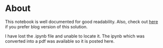 # About
This notebook is well documented for good readability. Also, check out [here](https://dev.to/vijethrai/solving-the-stripper-well-problem-15m9) if you prefer blog version of this solution.

I have lost the .ipynb file and unable to locate it. The ipynb which was converted into a pdf was available so it is posted here.
